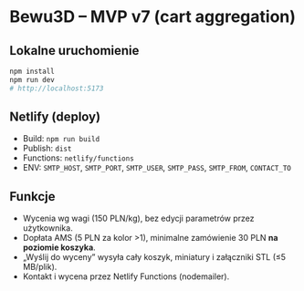 # Bewu3D – MVP v7 (cart aggregation)

## Lokalne uruchomienie
```bash
npm install
npm run dev
# http://localhost:5173
```

## Netlify (deploy)
- Build: `npm run build`
- Publish: `dist`
- Functions: `netlify/functions`
- ENV: `SMTP_HOST`, `SMTP_PORT`, `SMTP_USER`, `SMTP_PASS`, `SMTP_FROM`, `CONTACT_TO`

## Funkcje
- Wycenia wg wagi (150 PLN/kg), bez edycji parametrów przez użytkownika.
- Dopłata AMS (5 PLN za kolor >1), minimalne zamówienie 30 PLN **na poziomie koszyka**.
- „Wyślij do wyceny” wysyła cały koszyk, miniatury i załączniki STL (≤5 MB/plik).
- Kontakt i wycena przez Netlify Functions (nodemailer).
